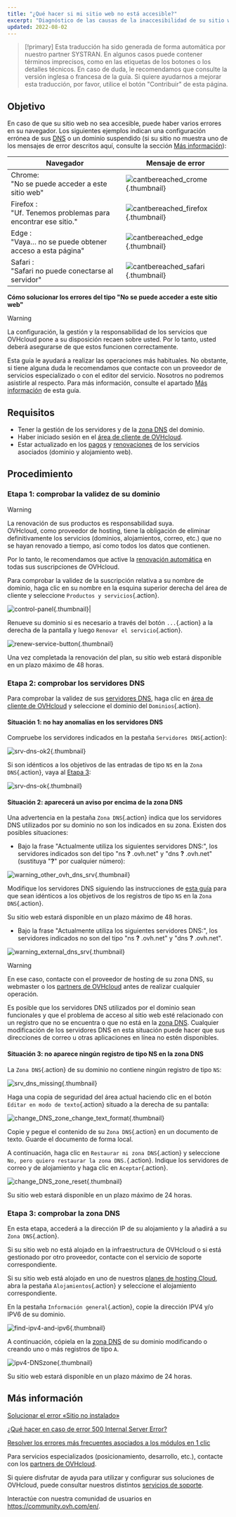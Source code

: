 ```yaml
---
title: "¿Qué hacer si mi sitio web no está accesible?"
excerpt: "Diagnóstico de las causas de la inaccesibilidad de su sitio web"
updated: 2022-08-02
---
```


> [!primary]
> Esta traducción ha sido generada de forma automática por nuestro partner SYSTRAN. En algunos casos puede contener términos imprecisos, como en las etiquetas de los botones o los detalles técnicos. En caso de duda, le recomendamos que consulte la versión inglesa o francesa de la guía. Si quiere ayudarnos a mejorar esta traducción, por favor, utilice el botón "Contribuir" de esta página.
>

## Objetivo

En caso de que su sitio web no sea accesible, puede haber varios errores en su navegador. Los siguientes ejemplos indican una configuración errónea de sus [DNS](/pages/web_cloud/domains/dns_server_general_information#entender-el-concepto-de-dns) o un dominio suspendido (si su sitio no muestra uno de los mensajes de error descritos aquí, consulte la sección [Más información](#go-further)):

|Navegador|Mensaje de error|
|-|---|
|Chrome:<br>"No se puede acceder a este sitio web"|![cantbereached_crome](images/cant-be-reached-chrome.png){.thumbnail}|
|Firefox :<br>"Uf. Tenemos problemas para encontrar ese sitio."|![cantbereached_firefox](images/cant-be-reached-firefox.png){.thumbnail}|
|Edge :<br>"Vaya… no se puede obtener acceso a esta página"|![cantbereached_edge](images/cant-be-reached-edge.png){.thumbnail}|
|Safari :<br>"Safari no puede conectarse al servidor"|![cantbereached_safari](images/cant-be-reached-safari.png){.thumbnail}|

**Cómo solucionar los errores del tipo "No se puede acceder a este sitio web"**

> [!warning]
>
> La configuración, la gestión y la responsabilidad de los servicios que OVHcloud pone a su disposición recaen sobre usted. Por lo tanto, usted deberá asegurarse de que estos funcionen correctamente.
>
> Esta guía le ayudará a realizar las operaciones más habituales. No obstante, si tiene alguna duda le recomendamos que contacte con un proveedor de servicios especializado o con el editor del servicio. Nosotros no podremos asistirle al respecto. Para más información, consulte el apartado [Más información](#go-further) de esta guía.
>

## Requisitos

- Tener la gestión de los servidores y de la [zona DNS](/pages/web_cloud/domains/dns_zone_edit#entender-el-concepto-de-dns) del dominio.
- Haber iniciado sesión en el [área de cliente de OVHcloud](/links/manager).
- Estar actualizado en los [pagos](/pages/account_and_service_management/managing_billing_payments_and_services/invoice_management#pay-bills) y [renovaciones](/pages/account_and_service_management/managing_billing_payments_and_services/how_to_use_automatic_renewal#renewal-management) de los servicios asociados (dominio y alojamiento web).

## Procedimiento

### Etapa 1: comprobar la validez de su dominio

> [!warning]
>
> La renovación de sus productos es responsabilidad suya.<br>
> OVHcloud, como proveedor de hosting, tiene la obligación de eliminar definitivamente los servicios (dominios, alojamientos, correo, etc.) que no se hayan renovado a tiempo, así como todos los datos que contienen.
>
> Por lo tanto, le recomendamos que active la [renovación automática](/pages/account_and_service_management/managing_billing_payments_and_services/how_to_use_automatic_renewal#procedimiento) en todas sus suscripciones de OVHcloud.
>

Para comprobar la validez de la suscripción relativa a su nombre de dominio, haga clic en su nombre en la esquina superior derecha del área de cliente y seleccione `Productos y servicios`{.action}.

![control-panel](images/control-panel.png){.thumbnail}|

Renueve su dominio si es necesario a través del botón `...`{.action} a la derecha de la pantalla y luego `Renovar el servicio`{.action}.

![renew-service-button](images/renew-service-button.png){.thumbnail}

Una vez completada la renovación del plan, su sitio web estará disponible en un plazo máximo de 48 horas.

### Etapa 2: comprobar los servidores DNS

Para comprobar la validez de sus [servidores DNS](/pages/web_cloud/domains/dns_server_general_information), haga clic en [área de cliente de OVHcloud](/links/manager) y seleccione el dominio del `Dominios`{.action}.

#### Situación 1: no hay anomalías en los servidores DNS

Compruebe los servidores indicados en la pestaña `Servidores DNS`{.action}:

![srv-dns-ok2](images/name-dns-server.png){.thumbnail}

Si son idénticos a los objetivos de las entradas de tipo `NS` en la `Zona DNS`{.action}, vaya al [Etapa 3](#step3):

![srv-dns-ok](images/dashboard-entry-ns.png){.thumbnail}

#### Situación 2: aparecerá un aviso por encima de la zona DNS

Una advertencia en la pestaña `Zona DNS`{.action} indica que los servidores DNS utilizados por su dominio no son los indicados en su zona. Existen dos posibles situaciones:

- Bajo la frase "Actualmente utiliza los siguientes servidores DNS:", los servidores indicados son del tipo "ns **?** .ovh.net" y "dns **?** .ovh.net" (sustituya "**?**" por cualquier número):

![warning_other_ovh_dns_srv](images/message-other-ovh-dns-servers.png){.thumbnail}

Modifique los servidores DNS siguiendo las instrucciones de [esta guía](/pages/web_cloud/domains/dns_server_general_information#cambiar-los-servidores-dns) para que sean idénticos a los objetivos de los registros de tipo `NS` en la `Zona DNS`{.action}.

Su sitio web estará disponible en un plazo máximo de 48 horas.

- Bajo la frase "Actualmente utiliza los siguientes servidores DNS:", los servidores indicados no son del tipo "ns **?** .ovh.net" y "dns **?** .ovh.net".

![warning_external_dns_srv](images/message-external-dns-servers.png){.thumbnail}

> [!warning]
>
> En ese caso, contacte con el proveedor de hosting de su zona DNS, su webmaster o los [partners de OVHcloud](/links/partner) antes de realizar cualquier operación.
>
> Es posible que los servidores DNS utilizados por el dominio sean funcionales y que el problema de acceso al sitio web esté relacionado con un registro que no se encuentra o que no está en la [zona DNS](/pages/web_cloud/domains/dns_zone_edit#entender-el-concepto-de-dns). Cualquier modificación de los servidores DNS en esta situación puede hacer que sus direcciones de correo u otras aplicaciones en línea no estén disponibles.
>

#### Situación 3: no aparece ningún registro de tipo NS en la zona DNS

La `Zona DNS`{.action} de su dominio no contiene ningún registro de tipo `NS`:

![srv_dns_missing](images/dashboard-entry-ns-missing.png){.thumbnail}

Haga una copia de seguridad del área actual haciendo clic en el botón `Editar en modo de texto`{.action} situado a la derecha de su pantalla:

![change_DNS_zone_change_text_format](images/change-in-text-format.png){.thumbnail}

Copie y pegue el contenido de su `Zona DNS`{.action} en un documento de texto. Guarde el documento de forma local.

A continuación, haga clic en `Restaurar mi zona DNS`{.action} y seleccione `No, pero quiero restaurar la zona DNS.`{.action}. Indique los servidores de correo y de alojamiento y haga clic en `Aceptar`{.action}.

![change_DNS_zone_reset](images/reset-my-dns-zone.png){.thumbnail}

Su sitio web estará disponible en un plazo máximo de 24 horas.

### Etapa 3: comprobar la zona DNS <a name="step3"></a>

En esta etapa, accederá a la dirección IP de su alojamiento y la añadirá a su `Zona DNS`{.action}.

Si su sitio web no está alojado en la infraestructura de OVHcloud o si está gestionado por otro proveedor, contacte con el servicio de soporte correspondiente.

Si su sitio web está alojado en uno de nuestros [planes de hosting Cloud](https://www.ovhcloud.com/es-es/web-hosting/), abra la pestaña `Alojamientos`{.action} y seleccione el alojamiento correspondiente.

En la pestaña `Información general`{.action}, copie la dirección IPV4 y/o IPV6 de su dominio.

![find-ipv4-and-ipv6](images/find-ipv4-and-ipv6.png){.thumbnail}

A continuación, cópiela en la [zona DNS](/pages/web_cloud/domains/dns_zone_edit#editar-la-zona-dns-de-ovhcloud-de-su-dominio) de su dominio modificando o creando uno o más registros de tipo `A`.

![ipv4-DNSzone](images/dashboard-entry-a.png){.thumbnail}

Su sitio web estará disponible en un plazo máximo de 24 horas.

## Más información <a name="go-further"></a>

[Solucionar el error «Sitio no instalado»](/pages/web_cloud/web_hosting/multisites_website_not_installed)

[¿Qué hacer en caso de error 500 Internal Server Error?](/pages/web_cloud/web_hosting/diagnostic_fix_500_internal_server_error)

[Resolver los errores más frecuentes asociados a los módulos en 1 clic](/pages/web_cloud/web_hosting/diagnostic_errors_module1clic)

Para servicios especializados (posicionamiento, desarrollo, etc.), contacte con los [partners de OVHcloud](/links/partner).

Si quiere disfrutar de ayuda para utilizar y configurar sus soluciones de OVHcloud, puede consultar nuestros distintos [servicios de soporte](/links/support).

Interactúe con nuestra comunidad de usuarios en <https://community.ovh.com/en/>.
